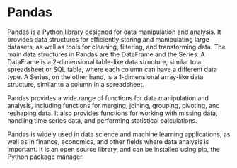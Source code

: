 # Pandas
Pandas is a Python library designed for data manipulation and analysis. It provides data structures for efficiently storing and manipulating large datasets, as well as tools for cleaning, filtering, and transforming data.
The main data structures in Pandas are the DataFrame and the Series. A DataFrame is a 2-dimensional table-like data structure, similar to a spreadsheet or SQL table, where each column can have a different data type. A Series, on the other hand, is a 1-dimensional array-like data structure, similar to a column in a spreadsheet.

Pandas provides a wide range of functions for data manipulation and analysis, including functions for merging, joining, grouping, pivoting, and reshaping data. It also provides functions for working with missing data, handling time series data, and performing statistical calculations.

Pandas is widely used in data science and machine learning applications, as well as in finance, economics, and other fields where data analysis is important. It is an open source library, and can be installed using pip, the Python package manager.
